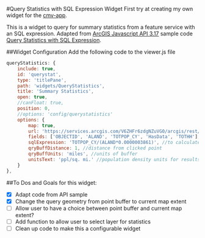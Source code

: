 #Query Statistics with SQL Expression Widget
First try at creating my own widget for the [cmv-app](https://github.com/cmv/cmv-app).

This is a widget to query for summary statistics from a feature service with an SQL expression. Adapted from [ArcGIS Javascript API 3.17](https://developers.arcgis.com/javascript/3/) sample code [Query Statistics with SQL Expression](https://developers.arcgis.com/javascript/3/jssamples/query_statistics_sql.html).

##Widget Configuration
Add the following code to the viewer.js file
``` javascript
queryStatistics: {
    include: true,
    id: 'querystat',
    type: 'titlePane',
    path: 'widgets/QueryStatistics',
    title: 'Summary Statistics',
    open: true,
	//canFloat: true,
    position: 0,
    //options: 'config/querystatistics'
	options: {
        map: true,
        url: 'https://services.arcgis.com/V6ZHFr6zdgNZuVG0/arcgis/rest/services/Puget_Sound_BG_Food/FeatureServer/0',
        fields: ['OBJECTID', 'ALAND', 'TOTPOP_CY', 'HasData', 'TOTHH'],
        sqlExpression: 'TOTPOP_CY/(ALAND*0.0000003861)', //to calculate population density
        qryBuffDistance: 1, //distance from clicked point
        qryBuffUnits: 'miles', //units of buffer
        unitsText: 'ppl/sq. mi.' //population density units for results
	}
},
```

##To Dos and Goals for this widget:
-[x] Adapt code from API sample
-[x] Change the query geometry from point buffer to current map extent
-[ ] Allow user to have a choice between point buffer and current map extent?
-[ ] Add function to allow user to select layer for statistics
-[ ] Clean up code to make this a configurable widget
